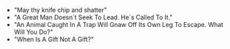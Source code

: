 - "May thy knife chip and shatter"
- "A Great Man Doesn´t Seek To Lead. He´s Called To It."
- "An Animal Caught In A Trap Will Gnaw Off Its Own Leg To Escape. What Will You Do?"
- "When Is A Gift Not A Gift?"
